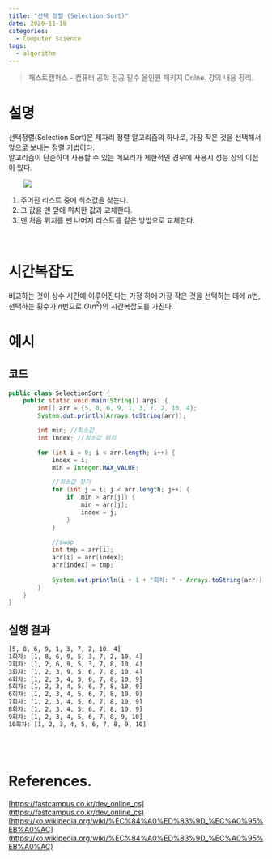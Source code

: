 ```yaml
---
title: "선택 정렬 (Selection Sort)"
date: 2020-11-18
categories:
  - Computer Science
tags:
  - algorithm
---
```

> 패스트캠퍼스 - 컴퓨터 공학 전공 필수 올인원 패키지 Onlne. 강의 내용 정리.

# 설명

선택정렬(Selection Sort)은 제자리 정렬 알고리즘의 하나로, 가장 작은 것을 선택해서 앞으로 보내는 정렬 기법이다.  
알고리즘이 단순하며 사용할 수 있는 메모리가 제한적인 경우에 사용시 성능 상의 이점이 있다.

<img src="{{ site.url }}{{ site.baseurl }}/assets/images/2020/1118/Selection-Sort-Animation.gif" style="margin-left: 30px;"/><br>

1. 주어진 리스트 중에 최소값을 찾는다.
2. 그 값을 맨 앞에 위치한 값과 교체한다.
3. 맨 처음 위치를 뺀 나머지 리스트를 같은 방법으로 교체한다.

<br>

# 시간복잡도

비교하는 것이 상수 시간에 이루어진다는 가정 하에 가장 작은 것을 선택하는 데에 $n$번, 선택하는 횟수가 $n$번으로 $O(n^2)$의 시간복잡도를 가진다.

# 예시

## 코드

```java
public class SelectionSort {
    public static void main(String[] args) {
        int[] arr = {5, 8, 6, 9, 1, 3, 7, 2, 10, 4};
        System.out.println(Arrays.toString(arr));

        int min; //최소값
        int index; //최소값 위치

        for (int i = 0; i < arr.length; i++) {
            index = i;
            min = Integer.MAX_VALUE;

            //최소값 찾기
            for (int j = i; j < arr.length; j++) {
                if (min > arr[j]) {
                    min = arr[j];
                    index = j;
                }
            }
            
            //swap
            int tmp = arr[i];
            arr[i] = arr[index];
            arr[index] = tmp;
            
            System.out.println(i + 1 + "회차: " + Arrays.toString(arr));
        }
    }
}
```

## 실행 결과

```bash
[5, 8, 6, 9, 1, 3, 7, 2, 10, 4]
1회차: [1, 8, 6, 9, 5, 3, 7, 2, 10, 4]
2회차: [1, 2, 6, 9, 5, 3, 7, 8, 10, 4]
3회차: [1, 2, 3, 9, 5, 6, 7, 8, 10, 4]
4회차: [1, 2, 3, 4, 5, 6, 7, 8, 10, 9]
5회차: [1, 2, 3, 4, 5, 6, 7, 8, 10, 9]
6회차: [1, 2, 3, 4, 5, 6, 7, 8, 10, 9]
7회차: [1, 2, 3, 4, 5, 6, 7, 8, 10, 9]
8회차: [1, 2, 3, 4, 5, 6, 7, 8, 10, 9]
9회차: [1, 2, 3, 4, 5, 6, 7, 8, 9, 10]
10회차: [1, 2, 3, 4, 5, 6, 7, 8, 9, 10]
```


<br>
<br>

# References.
[https://fastcampus.co.kr/dev_online_cs](https://fastcampus.co.kr/dev_online_cs)  
[https://ko.wikipedia.org/wiki/%EC%84%A0%ED%83%9D_%EC%A0%95%EB%A0%AC](https://ko.wikipedia.org/wiki/%EC%84%A0%ED%83%9D_%EC%A0%95%EB%A0%AC)

